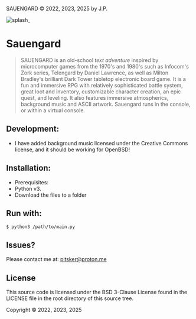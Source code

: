 SAUENGARD © 2022, 2023, 2025 by J.P.

![splash_](https://user-images.githubusercontent.com/105970436/213262250-f591f961-3fd7-4646-9173-67d8a9893687.jpg)

# Sauengard

> SAUENGARD is an old-school *text adventure* inspired by microcomputer
games from the 1970's and 1980's such as Infocom's Zork series,
Telengard by Daniel Lawrence, as well as Milton Bradley's 
brilliant Dark Tower tabletop electronic board game.
It is a fun and immersive RPG with relatively sophisticated 
battle system, great loot and inventory, customizable character
creation, an epic quest, and leveling. It also features immersive atmospherics, background music
>and ASCII artwork. Sauengard runs in the console, or within a virtual console.

## Development:

- I have added background music licensed under the Creative Commons
license, and it should be working for OpenBSD! 

## Installation:

- Prerequisites: 
- Python v3. 
- Download the files to a folder 
  
## Run with:
```
$ python3 /path/to/main.py
```

## Issues?
Please contact me at: 
pitsker@proton.me

## License

This source code is licensed under the BSD 3-Clause License found in the LICENSE file
in the root directory of this source tree.

Copyright © 2022, 2023, 2025
